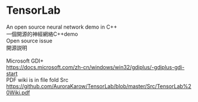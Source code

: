 # TensorLab
An open source neural network demo in C++
<br>一個開源的神經網絡C++demo<br>
Open source issue
<br>開源説明<br>
<br>Microsoft GDI+<br>
https://docs.microsoft.com/zh-cn/windows/win32/gdiplus/-gdiplus-gdi-start
<br>PDF wiki is in file fold Src<br>
https://github.com/AuroraKarow/TensorLab/blob/master/Src/TensorLab%20Wiki.pdf
